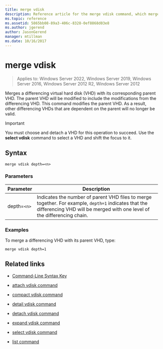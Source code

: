 ```yaml
---
title: merge vdisk
description: Reference article for the merge vdisk command, which merges a differencing virtual hard disk (VHD) with its corresponding parent VHD.
ms.topic: reference
ms.assetid: 5865bb08-89a3-406c-8328-0ef8868d03e8
ms.author: jgerend
author: JasonGerend
manager: mtillman
ms.date: 10/16/2017
---
```


# merge vdisk

>Applies to: Windows Server 2022, Windows Server 2019, Windows Server 2016, Windows Server 2012 R2, Windows Server 2012

Merges a differencing virtual hard disk (VHD) with its corresponding parent VHD. The parent VHD will be modified to include the modifications from the differencing VHD. This command modifies the parent VHD. As a result, other differencing VHDs that are dependent on the parent will no longer be valid.

> [!IMPORTANT]
> You must choose and detach a VHD for this operation to succeed. Use the **select vdisk** command to select a VHD and shift the focus to it.

## Syntax

```
merge vdisk depth=<n>
```

### Parameters

| Parameter | Description |
| --------- | ----------- |
| depth=`<n>` | Indicates the number of parent VHD files to merge together. For example, `depth=1` indicates that the differencing VHD will be merged with one level of the differencing chain. |

### Examples

To merge a differencing VHD with its parent VHD, type:

```
merge vdisk depth=1
```

## Related links

- [Command-Line Syntax Key](command-line-syntax-key.md)

- [attach vdisk command](attach-vdisk.md)

- [compact vdisk command](compact-vdisk.md)

- [detail vdisk command](detail-vdisk.md)

- [detach vdisk command](detach-vdisk.md)

- [expand vdisk command](expand-vdisk.md)

- [select vdisk command](select-vdisk.md)

- [list command](list.md)
